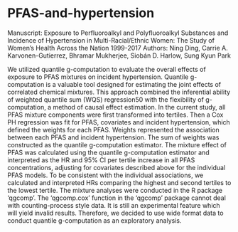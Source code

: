 # PFAS-and-hypertension

Manuscript: Exposure to Perfluoroalkyl and Polyfluoroalkyl Substances and Incidence of Hypertension in Multi-Racial/Ethnic Women: The Study of Women’s Health Across the Nation 1999-2017
Authors: Ning Ding, Carrie A. Karvonen-Gutierrez, Bhramar Mukherjee, Siobán D. Harlow, Sung Kyun Park


We utilized quantile g-computation to evaluate the overall effects of exposure to PFAS mixtures on incident hypertension. Quantile g-computation is a valuable tool designed for estimating the joint effects of correlated chemical mixtures. This approach combined the inferential ability of weighted quantile sum (WQS) regression50 with the flexibility of g-computation, a method of causal effect estimation. In the current study, all PFAS mixture components were first transformed into tertiles. Then a Cox PH regression was fit for PFAS, covariates and incident hypertension, which defined the weights for each PFAS. Weights represented the association between each PFAS and incident hypertension. The sum of weights was constructed as the quantile g-computation estimator. The mixture effect of PFAS was calculated using the quantile g-computation estimator and interpreted as the HR and 95% CI per tertile increase in all PFAS concentrations, adjusting for covariates described above for the individual PFAS models. To be consistent with the individual associations, we calculated and interpreted HRs comparing the highest and second tertiles to the lowest tertile. The mixture analyses were conducted in the R package ‘qgcomp’. The ‘qgcomp.cox’ function in the ‘qgcomp’ package cannot deal with counting-process style data. It is still an experimental feature which will yield invalid results. Therefore, we decided to use wide format data to conduct quantile g-computation as an exploratory analysis.



